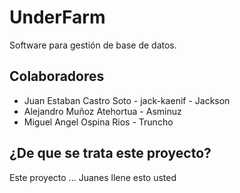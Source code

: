 # UnderFarm
Software para gestión de base de datos.

## Colaboradores
 - Juan Estaban Castro Soto - jack-kaenif - Jackson
 - Alejandro Muñoz Atehortua - Asminuz
 - Miguel Angel Ospina Rios - Truncho

## ¿De que se trata este proyecto?
Este proyecto ... Juanes llene esto usted
